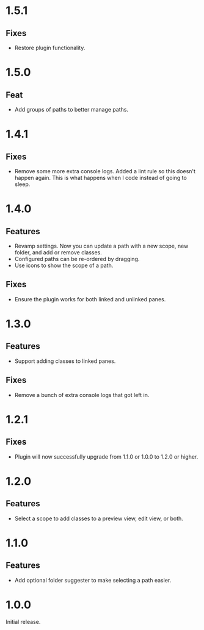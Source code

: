 # 1.5.1

## Fixes

- Restore plugin functionality.

# 1.5.0

## Feat

- Add groups of paths to better manage paths.

# 1.4.1

## Fixes

- Remove some more extra console logs. Added a lint rule so this doesn't happen again. This is what happens when I code instead of going to sleep.

# 1.4.0

## Features

- Revamp settings. Now you can update a path with a new scope, new folder, and add or remove classes.
- Configured paths can be re-ordered by dragging.
- Use icons to show the scope of a path.

## Fixes

- Ensure the plugin works for both linked and unlinked panes.

# 1.3.0

## Features

- Support adding classes to linked panes.

## Fixes

- Remove a bunch of extra console logs that got left in.

# 1.2.1

## Fixes

- Plugin will now successfully upgrade from 1.1.0 or 1.0.0 to 1.2.0 or higher.

# 1.2.0

## Features

- Select a scope to add classes to a preview view, edit view, or both.

# 1.1.0

## Features

- Add optional folder suggester to make selecting a path easier.

# 1.0.0

Initial release.
